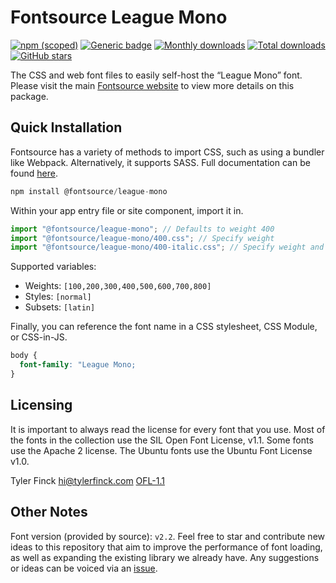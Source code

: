 # Fontsource League Mono

[![npm (scoped)](https://img.shields.io/npm/v/@fontsource/league-mono?color=brightgreen)](https://www.npmjs.com/package/@fontsource/league-mono) [![Generic badge](https://img.shields.io/badge/fontsource-passing-brightgreen)](https://github.com/fontsource/fontsource) [![Monthly downloads](https://badgen.net/npm/dm/@fontsource/league-mono)](https://github.com/fontsource/fontsource) [![Total downloads](https://badgen.net/npm/dt/@fontsource/league-mono)](https://github.com/fontsource/fontsource) [![GitHub stars](https://img.shields.io/github/stars/fontsource/fontsource.svg?style=social&label=Star)](https://github.com/fontsource/fontsource/stargazers)

The CSS and web font files to easily self-host the “League Mono” font. Please visit the main [Fontsource website](https://fontsource.org/fonts/league-mono) to view more details on this package.

## Quick Installation

Fontsource has a variety of methods to import CSS, such as using a bundler like Webpack. Alternatively, it supports SASS. Full documentation can be found [here](https://fontsource.org/docs/introduction).

```javascript
npm install @fontsource/league-mono
```

Within your app entry file or site component, import it in.

```javascript
import "@fontsource/league-mono"; // Defaults to weight 400
import "@fontsource/league-mono/400.css"; // Specify weight
import "@fontsource/league-mono/400-italic.css"; // Specify weight and style

```

Supported variables:
- Weights: `[100,200,300,400,500,600,700,800]`
- Styles: `[normal]`
- Subsets: `[latin]`

Finally, you can reference the font name in a CSS stylesheet, CSS Module, or CSS-in-JS.

```css
body {
  font-family: "League Mono;
}
```

## Licensing
It is important to always read the license for every font that you use.
Most of the fonts in the collection use the SIL Open Font License, v1.1. Some fonts use the Apache 2 license. The Ubuntu fonts use the Ubuntu Font License v1.0.

Tyler Finck <hi@tylerfinck.com>
[OFL-1.1](https://github.com/theleagueof/league-mono/blob/master/OFL.md)

## Other Notes
Font version (provided by source): `v2.2`.
Feel free to star and contribute new ideas to this repository that aim to improve the performance of font loading, as well as expanding the existing library we already have. Any suggestions or ideas can be voiced via an [issue](https://github.com/fontsource/fontsource/issues).